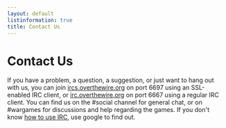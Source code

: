 ```yaml
---
layout: default
listinformation: true
title: Contact Us
---
```


Contact Us
==========

If you have a problem, a question, a suggestion, or just want to hang
out with us, you can join [ircs.overthewire.org][] on port 6697 using an
SSL-enabled IRC client, or [irc.overthewire.org][] on port 6667 using a
regular IRC client. You can find us on the \#social channel for general
chat, or on \#wargames for discussions and help regarding the games. If
you don't know [how to use IRC][], use google to find out.

[ircs.overthewire.org]: ircs://ircs.overthewire.org/social
[irc.overthewire.org]: irc://irc.overthewire.org/social
[how to use IRC]: https://en.wikipedia.org/wiki/Wikipedia:IRC/Tutorial
